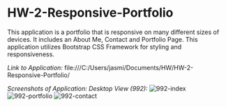 # HW-2-Responsive-Portfolio

This application is a portfolio that is responsive on many different sizes of devices. It includes an About Me, Contact and Portfolio Page. This application utilizes Bootstrap CSS Framework for styling and responsiveness. 

*Link to Application:*
file:///C:/Users/jasmi/Documents/HW/HW-2-Responsive-Portfolio/

*Screenshots of Application:*
*Desktop View (992):*
![992-index](https://user-images.githubusercontent.com/74380703/103811631-71969d80-501a-11eb-80a4-ecab99d38903.PNG)
![992-portfolio](https://user-images.githubusercontent.com/74380703/103811637-73606100-501a-11eb-81c9-b7d2741077d5.PNG)
![992-contact](https://user-images.githubusercontent.com/74380703/103811638-74918e00-501a-11eb-9165-972d5fa68166.PNG)
